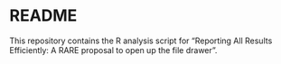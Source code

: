 # README

This repository contains the R analysis script for “Reporting All Results Efficiently: A RARE proposal to open up the file drawer”.
